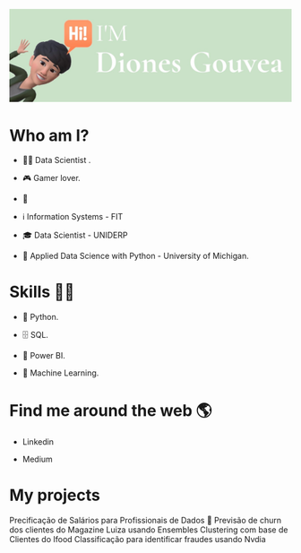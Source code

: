 ![Banner](https://github.com/DionesGouvea/DionesGouvea/blob/main/template.jpg)

# Who am I?
- 👩‍💻 Data Scientist .

- 🎮 Gamer lover.

- 🌱

- ℹ️ Information Systems - FIT

- 🎓 Data Scientist - UNIDERP

- 🍾 Applied Data Science with Python - University of Michigan.


# Skills 👩‍💻
- 🐍 Python.

- 🗄 SQL.

- 🧮 Power BI.

- 🔮 Machine Learning.



# Find me around the web 🌎
- Linkedin

- Medium

# My projects
Precificação de Salários para Profissionais de Dados 💸
Previsão de churn dos clientes do Magazine Luiza usando Ensembles
Clustering com base de Clientes do Ifood 
Classificação para identificar fraudes usando Nvdia



